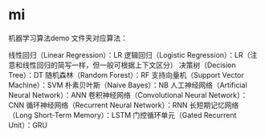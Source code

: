 # mi
机器学习算法demo
文件夹对应算法：

线性回归（Linear Regression）：LR
逻辑回归（Logistic Regression）：LR（注意和线性回归的简写一样，但一般可根据上下文区分）
决策树（Decision Tree）：DT
随机森林（Random Forest）：RF
支持向量机（Support Vector Machine）：SVM
朴素贝叶斯（Naive Bayes）：NB
人工神经网络（Artificial Neural Network）：ANN
卷积神经网络（Convolutional Neural Network）：CNN
循环神经网络（Recurrent Neural Network）：RNN
长短期记忆网络（Long Short-Term Memory）：LSTM
门控循环单元（Gated Recurrent Unit）：GRU
